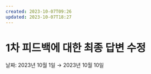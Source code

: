 ```yaml
---
created: 2023-10-07T09:26
updated: 2023-10-07T18:27
---
```

# 1차 피드백에 대한 최종 답변 수정

날짜: 2023년 10월 1일 → 2023년 10월 10일